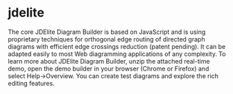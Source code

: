 # jdelite
The core JDElite Diagram Builder is based on JavaScript and is using proprietary techniques for orthogonal edge routing of directed graph diagrams with efficient edge crossings reduction (patent pending). It can be adapted easily to most Web diagramming applications of any complexity. To learn more about JDElite Diagram Builder, unzip the attached real-time demo, open the demo builder in your browser (Chrome or Firefox) and select Help->Overview. You can create test diagrams and explore the rich editing features.
